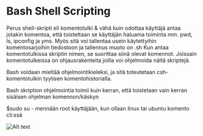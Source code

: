 <h1> Bash Shell Scripting</h1>

Perus shell-skripti eli komentotulki & vähä kuin odottaa käyttäjä antaa jotakin komentoa, että toistettaan se käyttäjän haluama toiminta mm. pwd, ls, ipconfig ja yms.
Myös sitä voi tallentaa usein käytettyihin komentosarjoihin tiedostoon ja tallennus muoto on .sh
Kun antaa komentotulkissa skriptin nimen, se suorittaa siinä olevat komennot. Joissain komentotulkeissa on ohjausrakenteita joilla voi ohjelmoida näitä skriptejä.

Bash voidaan mieltää ohjelmointikieleksi, ja sitä toteutetaan csh-komentotulkin tyylisen komentohistorialla.

Bash skription ohjelmointia toimii kuin kerran, että toistetaan vain kerran sisäisen ohjelman komennon/käskyn

$sudo su - mennään root käyttäjään, kun ollaan linux tai ubuntu komento cli:ssä

![Alt text](images/scripti.png?raw=true "None")
